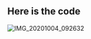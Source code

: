 ## Here is the code

![IMG_20201004_092632](https://user-images.githubusercontent.com/67545874/95006236-035dcb80-0624-11eb-91cc-0b9a4462d82b.jpg)
